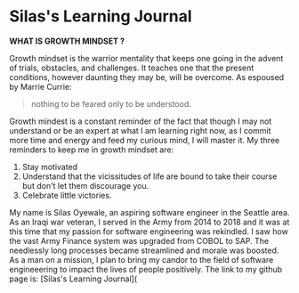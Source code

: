 # Silas's Learning Journal
**WHAT IS GROWTH MINDSET ?**

Growth mindset is the warrior mentality that keeps one going in the advent of trials, obstacles, and challenges. It teaches one that the present conditions, however daunting they may be, will be overcome. As espoused by Marrie Currie:
>nothing to be feared only to be understood. 

Growth mindest is a constant reminder of the fact that though I may not understand or be an expert at what I am learning right now, as I commit more time and energy and feed my curious mind, I will master it.
My three reminders to keep me in growth mindset are:
1. Stay motivated
2. Understand that the vicissitudes of life are bound to take their course but don't let them discourage you. 
3. Celebrate little victories. 

My name is Silas Oyewale, an aspiring software engineer in the Seattle area. As an Iraqi war veteran, I served in the Army from 2014 to 2018 and it was at this time that my passion for software engineering was rekindled. I saw how the vast Army Finance system was upgraded from COBOL to SAP. The needlessly long processes became streamlined and morale was boosted. As a man on a mission, I plan to bring my candor to the field of software engineeering to impact the lives of people positively. 
The link to my github page is: [Silas's Learning Journal](
